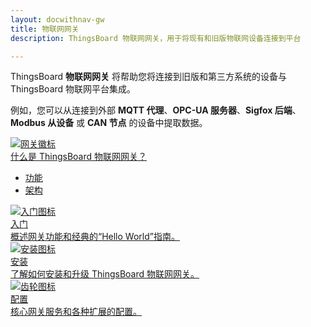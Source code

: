 ```yaml
---
layout: docwithnav-gw
title: 物联网网关
description: ThingsBoard 物联网网关，用于将现有和旧版物联网设备连接到平台

---
```


ThingsBoard **物联网网关** 将帮助您将连接到旧版和第三方系统的设备与 ThingsBoard 物联网平台集成。

例如，您可以从连接到外部 **MQTT 代理**、**OPC-UA 服务器**、**Sigfox 后端**、**Modbus 从设备** 或 **CAN 节点** 的设备中提取数据。

<div class="doc-features row mt-4">
    <div class="col-12 col-sm-6 col-lg col-xxl-6 col-4xl mb-4">
        <a class="feature-card" href="/docs/iot-gateway/what-is-iot-gateway/">
            <img class="feature-logo" src="/images/feature-logo/gateway-logo.svg" alt="网关徽标">
            <div class="feature-title">什么是 ThingsBoard 物联网网关？</div>
            <div class="feature-text">
                <ul>
                    <li>功能</li>
                    <li>架构</li>
                </ul>
            </div>
        </a>
    </div>
    <div class="col-12 col-sm-6 col-lg col-xxl-6 col-4xl mb-4">
        <a class="feature-card" href="/docs/iot-gateway/getting-started/">
            <img class="feature-logo" src="/images/feature-logo/getting-started.svg" alt="入门图标">
            <div class="feature-title">入门</div>
            <div class="feature-text">
                概述网关功能和经典的“Hello World”指南。
            </div>
        </a>
    </div>
    <div class="col-12 col-sm-6 col-lg col-xxl-6 col-4xl mb-4">
        <a class="feature-card" href="/docs/iot-gateway/installation/">
            <img class="feature-logo" src="/images/feature-logo/install.svg" alt="安装图标">
            <div class="feature-title">安装</div>
            <div class="feature-text">
                了解如何安装和升级 ThingsBoard 物联网网关。
            </div>
        </a>
    </div>
    <div class="col-12 col-sm-6 col-lg col-xxl-6 col-4xl mb-4">
        <a class="feature-card" href="/docs/iot-gateway/configuration/">
            <img class="feature-logo" src="/images/feature-logo/configuration.svg" alt="齿轮图标">
            <div class="feature-title">配置</div>
            <div class="feature-text">
                核心网关服务和各种扩展的配置。
            </div>
        </a>
    </div>
</div>